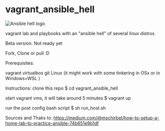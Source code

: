 # vagrant_ansible_hell
![Ansible hell logo](https://raw.githubusercontent.com/gbenselum/vagrant_ansible_hell/master/images/ansiblehell.png)

vagrant lab and playbooks with an "ansible hell" of several linux distros

Beta version. Not ready yet

Fork, Clone or pull :D

Prerequisites:

vagrant
virtualbox
git 
Linux
(it might work with some tinkering in OSx or in Windows+WSL )

Instructions:
clone this repo
$ cd vagrant_ansible_hell

start vagrant vms, it will take around 5 minutes
$ vagrant up

run the post config bash script
$ sh run_host.sh



Sources and Thaks to:
https://medium.com/@mschirbel/how-to-setup-a-home-lab-to-practice-ansible-74b651e9b1df
